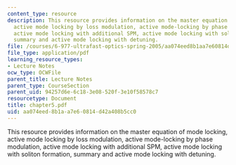 ```yaml
---
content_type: resource
description: This resource provides information on the master equation of mode locking,
  active mode locking by loss modulation, active mode-locking by phase modulation,
  active mode locking with additional SPM, active mode locking with soliton formation,
  summary and active mode locking with detuning.
file: /courses/6-977-ultrafast-optics-spring-2005/aa074eed8b1aa7e60814d42a408b5cc0_chapter5.pdf
file_type: application/pdf
learning_resource_types:
- Lecture Notes
ocw_type: OCWFile
parent_title: Lecture Notes
parent_type: CourseSection
parent_uid: 94257d6e-6c18-3e08-520f-3e10f58578c7
resourcetype: Document
title: chapter5.pdf
uid: aa074eed-8b1a-a7e6-0814-d42a408b5cc0
---
```

This resource provides information on the master equation of mode locking, active mode locking by loss modulation, active mode-locking by phase modulation, active mode locking with additional SPM, active mode locking with soliton formation, summary and active mode locking with detuning.

